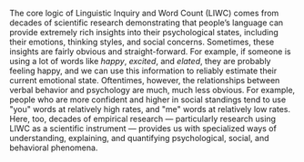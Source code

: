 The core logic of Linguistic Inquiry and Word Count (LIWC) comes from decades of scientific research demonstrating that people’s language can provide extremely rich insights into their psychological states, including their emotions, thinking styles, and social concerns. Sometimes, these insights are fairly obvious and straight-forward. For example, if someone is using a lot of words like _happy_, _excited_, and _elated_, they are probably feeling happy, and we can use this information to reliably estimate their current emotional state. Oftentimes, however, the relationships between verbal behavior and psychology are much, much less obvious. For example, people who are more confident and higher in social standings tend to use "you" words at relatively high rates, and "me" words at relatively low rates. Here, too, decades of empirical research — particularly research using LIWC as a scientific instrument — provides us with specialized ways of understanding, explaining, and quantifying psychological, social, and behavioral phenomena.